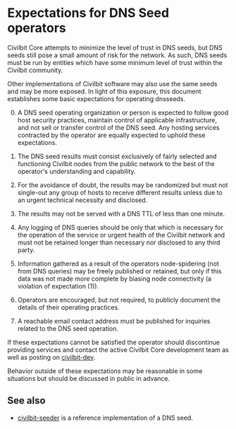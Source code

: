 Expectations for DNS Seed operators
====================================

Civilbit Core attempts to minimize the level of trust in DNS seeds,
but DNS seeds still pose a small amount of risk for the network.
As such, DNS seeds must be run by entities which have some minimum
level of trust within the Civilbit community.

Other implementations of Civilbit software may also use the same
seeds and may be more exposed. In light of this exposure, this
document establishes some basic expectations for operating dnsseeds.

0. A DNS seed operating organization or person is expected to follow good
host security practices, maintain control of applicable infrastructure,
and not sell or transfer control of the DNS seed. Any hosting services
contracted by the operator are equally expected to uphold these expectations.

1. The DNS seed results must consist exclusively of fairly selected and
functioning Civilbit nodes from the public network to the best of the
operator's understanding and capability.

2. For the avoidance of doubt, the results may be randomized but must not
single-out any group of hosts to receive different results unless due to an
urgent technical necessity and disclosed.

3. The results may not be served with a DNS TTL of less than one minute.

4. Any logging of DNS queries should be only that which is necessary
for the operation of the service or urgent health of the Civilbit
network and must not be retained longer than necessary nor disclosed
to any third party.

5. Information gathered as a result of the operators node-spidering
(not from DNS queries) may be freely published or retained, but only
if this data was not made more complete by biasing node connectivity
(a violation of expectation (1)).

6. Operators are encouraged, but not required, to publicly document the
details of their operating practices.

7. A reachable email contact address must be published for inquiries
related to the DNS seed operation.

If these expectations cannot be satisfied the operator should
discontinue providing services and contact the active Civilbit
Core development team as well as posting on
[civilbit-dev](https://lists.linuxfoundation.org/mailman/listinfo/civilbit-dev).

Behavior outside of these expectations may be reasonable in some
situations but should be discussed in public in advance.

See also
----------
- [civilbit-seeder](https://github.com/sipa/civilbit-seeder) is a reference implementation of a DNS seed.
